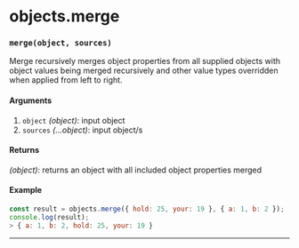 # objects.merge

<!-- div class="doc-container" -->

<!-- div -->


<!-- div -->

<h3 id="mergeobject-sources"><code>merge(object, sources)</code></h3>

Merge recursively merges object properties from all supplied objects with object values
being merged recursively and other value types overridden when applied from left to right.

#### Arguments
1. `object` *(object)*: input object
2. `sources` *(...object)*: input object/s

#### Returns
*(object)*: returns an object with all included object properties merged

#### Example
```js
const result = objects.merge({ hold: 25, your: 19 }, { a: 1, b: 2 });
console.log(result);
> { a: 1, b: 2, hold: 25, your: 19 }
```
---

<!-- /div -->

<!-- /div -->

<!-- /div -->
